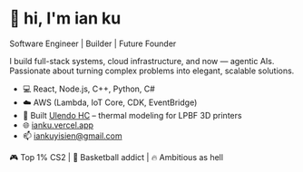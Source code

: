 # 👋 hi, I'm ian ku
Software Engineer | Builder | Future Founder

I build full-stack systems, cloud infrastructure, and now — agentic AIs.  
Passionate about turning complex problems into elegant, scalable solutions.

- 💻 React, Node.js, C++, Python, C#
- ☁️ AWS (Lambda, IoT Core, CDK, EventBridge)
- 🧠 Built [Ulendo HC](https://www.ulendo.io/solutions/ulendo-hc-desktop) – thermal modeling for LPBF 3D printers  
- 🌐 [ianku.vercel.app](https://ianku.vercel.app)
- 📫 iankuyisien@gmail.com

🎮 Top 1% CS2 | 🏀 Basketball addict | 🔥 Ambitious as hell
